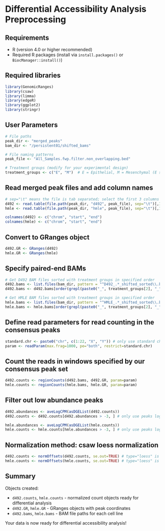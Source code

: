 # Differential Accessibility Analysis Preprocessing 

## Requirements

- R (version 4.0 or higher recommended)
- Required R packages (install via `install.packages()` or `BiocManager::install()`)

## Required libraries 

```r
library(GenomicRanges)
library(csaw)
library(limma)
library(edgeR)
library(ggplot2)
library(stringr)
```

## User Parameters

```r
# File paths
peak_dir <- "merged_peaks"
bam_dir <- "/persistent01/shifted_bams"

# File naming patterns
peak_file <- "All_Samples.fwp.filter.non_overlapping.bed"

# Treatment groups (modify for your experimental design)
treatment_groups <- c("E", "M")  # E = Epithelial, M = Mesenchymal (E samples will come first)
```

## Read merged peak files and add column names

```r
# sep="\t" means the file is tab separated; select the first 3 columns
d492 <- read.table(file.path(peak_dir, "d492", peak_file), sep="\t")[,1:3]
hmle <- read.table(file.path(peak_dir, "hmle", peak_file), sep="\t")[,1:3]

colnames(d492) <- c("chrom", "start", "end")
colnames(hmle) <- c("chrom", "start", "end")
```

## Convert to GRanges object

```r
d492.GR <- GRanges(d492)
hmle.GR <- GRanges(hmle)
```

## Specify paired-end BAMs

```r
# Get D492 BAM files sorted with treatment groups in specified order
d492.bams <- list.files(bam_dir, pattern = "^D492_.*_shifted_sorted\\.bam$", full.names = TRUE)
d492.bams <- d492.bams[order(grepl(paste0("_", treatment_groups[2], "_"), d492.bams), d492.bams)]

# Get HMLE BAM files sorted with treatment groups in specified order  
hmle.bams <- list.files(bam_dir, pattern = "^HMLE_.*_shifted_sorted\\.bam$", full.names = TRUE)
hmle.bams <- hmle.bams[order(grepl(paste0("_", treatment_groups[2], "_"), hmle.bams), hmle.bams)]
```

## Define read parameters for read counting in the consensus peaks

```r
standard.chr <- paste0("chr", c(1:22, "X", "Y")) # only use standard chromosomes 
param <- readParam(max.frag=1000, pe="both", restrict=standard.chr) 
```

## Count the reads in windows specified by our consensus peak set

```r
d492.counts <- regionCounts(d492.bams, d492.GR, param=param)
hmle.counts <- regionCounts(hmle.bams, hmle.GR, param=param)
```

## Filter out low abundance peaks

```r
d492.abundances <- aveLogCPM(asDGEList(d492.counts))
d492.counts <- d492.counts[d492.abundances > -3, ] # only use peaks logCPM > -3

hmle.abundances <- aveLogCPM(asDGEList(hmle.counts))
hmle.counts <- hmle.counts[hmle.abundances > -3, ] # only use peaks logCPM > -3
```

## Normalization method: csaw loess normalization

```r
d492.counts <- normOffsets(d492.counts, se.out=TRUE) # type="loess" is now default
hmle.counts <- normOffsets(hmle.counts, se.out=TRUE) # type="loess" is now default
```

## Summary

Objects created:
- `d492.counts`, `hmle.counts` - normalized count objects ready for differential analysis
- `d492.GR`, `hmle.GR` - GRanges objects with peak coordinates  
- `d492.bams`, `hmle.bams` - BAM file paths for each cell line

Your data is now ready for differential accessibility analysis!